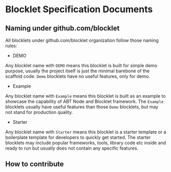 # Blocklet Specification Documents


## Naming under github.com/blocklet

All blocklets under github.com/blocklet organization follow those naming rules:

- DEMO

Any blocklet name with `DEMO` means this blocklet is built for simple demo purpose, usually the project itself is just the minimal barebone of the scaffold code. `Demo` blocklets have no useful features, only for demo.   

- Example 

Any blocklet name with `Example` means this blocklet is built as an example to showcase the capability of ABT Node and Blocklet framework. The `Example` blocklets usually have useful features than those `Demo` blocklets, but may not stand for production quality. 

- Starter

Any blocklet name with `Starter` means this blocklet is a starter template or a boilerplate template for developers to quickly get started. The starter blocklets may include popular frameworks, tools, library code etc inside and ready to run but usually does not contain any specific features. 



## How to contribute 
